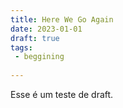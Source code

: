 ```yaml
---
title: Here We Go Again
date: 2023-01-01
draft: true
tags:
 - beggining
 
---
```


Esse é um teste de draft.